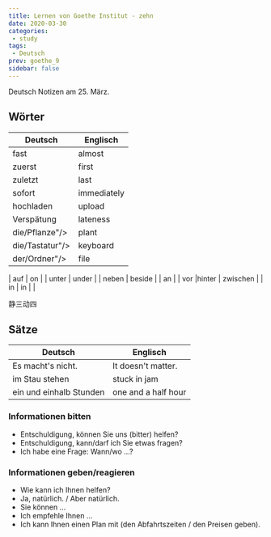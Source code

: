 ```yaml
---
title: Lernen von Goethe Institut - zehn
date: 2020-03-30
categories:
 - study
tags:
 - Deutsch
prev: goethe_9
sidebar: false
---
```


Deutsch Notizen am 25. März.

<!-- more -->

## Wörter

| Deutsch | Englisch |
| ------- | -------- |
| fast | almost |
| zuerst | first |
| zuletzt | last |
| sofort | immediately |
| hochladen | upload |
| Verspätung | lateness |
| die/Pflanze"/> | plant |
| die/Tastatur"/> | keyboard |
| der/Ordner"/> | file |

| auf | on |
| unter | under |
| neben | beside |
| an |
| vor |hinter | zwischen |
| in | in |
| 

静三动四

## Sätze

| Deutsch | Englisch |
| ------- | -------- |
| Es macht's nicht. | It doesn't matter. |
| im Stau stehen | stuck in jam |
| ein und einhalb Stunden | one and a half hour |

### Informationen bitten

- Entschuldigung, können Sie uns (bitter) helfen?
- Entschuldigung, kann/darf ich Sie etwas fragen?
- Ich habe eine Frage: Wann/wo ...?

### Informationen geben/reagieren

- Wie kann ich Ihnen helfen?
- Ja, natürlich. / Aber natürlich.
- Sie können …
- Ich empfehle Ihnen …
- Ich kann Ihnen einen Plan mit (den Abfahrtszeiten / den Preisen geben).
